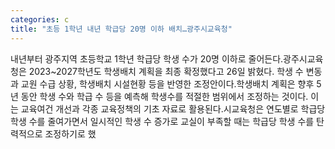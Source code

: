 ```yaml
---
categories: c
title: "초등 1학년 내년 학급당 20명 이하 배치…광주시교육청"
---
```

내년부터 광주지역 초등학교 1학년 학급당 학생 수가 20명 이하로 줄어든다.광주시교육청은 2023~2027학년도 학생배치 계획을 최종 확정했다고 26일 밝혔다. 학생 수 변동과 교원 수급 상황, 학생배치 시설현황 등을 반영한 조정안이다.학생배치 계획은 향후 5년 동안 학생 수와 학급 수 등을 예측해 학생수를 적절한 범위에서 조정하는 것이다. 이는 교육여건 개선과 각종 교육정책의 기초 자료로 활용된다.시교육청은 연도별로 학급당 학생 수를 줄여가면서 일시적인 학생 수 증가로 교실이 부족할 때는 학급당 학생 수를 탄력적으로 조정하기로 했